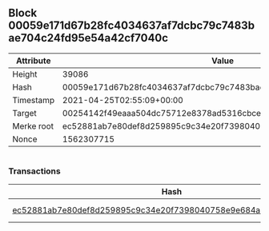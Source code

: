 ## Block 00059e171d67b28fc4034637af7dcbc79c7483bae704c24fd95e54a42cf7040c

Attribute | Value
--- | ---
Height | 39086
Hash | 00059e171d67b28fc4034637af7dcbc79c7483bae704c24fd95e54a42cf7040c
Timestamp | 2021-04-25T02:55:09+00:00
Target | 00254142f49eaaa504dc75712e8378ad5316cbcead634704b3734b6271167cc4
Merke root | ec52881ab7e80def8d259895c9c34e20f7398040758e9e684ab2aab942844776
Nonce | 1562307715

```

```

### Transactions

Hash | Amount
--- | ---
[ec52881ab7e80def8d259895c9c34e20f7398040758e9e684ab2aab942844776](ec52881ab7e80def8d259895c9c34e20f7398040758e9e684ab2aab942844776.md) | 10.00000000 SKEPTI 
